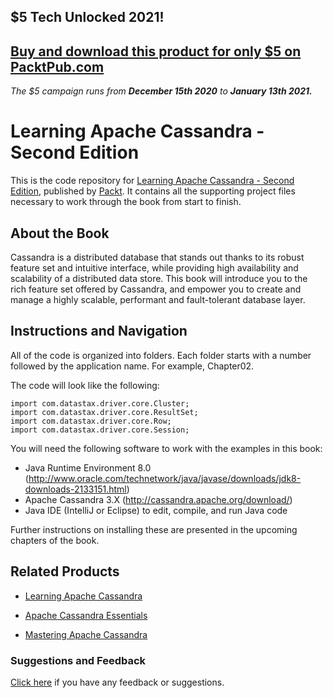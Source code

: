 ## $5 Tech Unlocked 2021!
[Buy and download this product for only $5 on PacktPub.com](https://www.packtpub.com/)
-----
*The $5 campaign         runs from __December 15th 2020__ to __January 13th 2021.__*

# Learning Apache Cassandra - Second Edition
This is the code repository for [Learning Apache Cassandra - Second Edition](https://www.packtpub.com/big-data-and-business-intelligence/learning-apache-cassandra-second-edition?utm_source=github&utm_medium=repository&utm_campaign=9781787127296), published by [Packt](https://www.packtpub.com/?utm_source=github). It contains all the supporting project files necessary to work through the book from start to finish.
## About the Book
Cassandra is a distributed database that stands out thanks to its robust feature set and intuitive interface, while providing high availability and scalability of a distributed data store. This book will introduce you to the rich feature set offered by Cassandra, and empower you to create and manage a highly scalable, performant and fault-tolerant database layer.


## Instructions and Navigation
All of the code is organized into folders. Each folder starts with a number followed by the application name. For example, Chapter02.



The code will look like the following:
```
import com.datastax.driver.core.Cluster;
import com.datastax.driver.core.ResultSet;
import com.datastax.driver.core.Row;
import com.datastax.driver.core.Session;
```

You will need the following software to work with the examples in this book:

* Java Runtime Environment 8.0 (http://www.oracle.com/technetwork/java/javase/downloads/jdk8-downloads-2133151.html)
* Apache Cassandra 3.X (http://cassandra.apache.org/download/)
* Java IDE (IntelliJ or Eclipse) to edit, compile, and run Java code

Further instructions on installing these are presented in the upcoming chapters of the book.

## Related Products
* [Learning Apache Cassandra](https://www.packtpub.com/big-data-and-business-intelligence/learning-apache-cassandra?utm_source=github&utm_medium=repository&utm_campaign=9781783989201)

* [Apache Cassandra Essentials](https://www.packtpub.com/big-data-and-business-intelligence/apache-cassandra-essentials?utm_source=github&utm_medium=repository&utm_campaign=9781783989102)

* [Mastering Apache Cassandra](https://www.packtpub.com/big-data-and-business-intelligence/mastering-apache-cassandra?utm_source=github&utm_medium=repository&utm_campaign=9781782162681)

### Suggestions and Feedback
[Click here](https://docs.google.com/forms/d/e/1FAIpQLSe5qwunkGf6PUvzPirPDtuy1Du5Rlzew23UBp2S-P3wB-GcwQ/viewform) if you have any feedback or suggestions.
